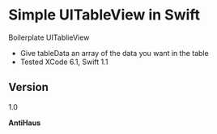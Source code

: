 Simple UITableView in Swift
=========

Boilerplate UITablieView

  - Give tableData an array of the data you want in the table
  - Tested XCode 6.1, Swift 1.1

Version
----

1.0


**AntiHaus**
